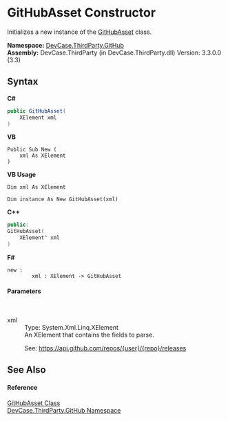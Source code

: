 # GitHubAsset Constructor 
 

Initializes a new instance of the <a href="T_DevCase_ThirdParty_GitHub_GitHubAsset">GitHubAsset</a> class.

**Namespace:**&nbsp;<a href="N_DevCase_ThirdParty_GitHub">DevCase.ThirdParty.GitHub</a><br />**Assembly:**&nbsp;DevCase.ThirdParty (in DevCase.ThirdParty.dll) Version: 3.3.0.0 (3.3)

## Syntax

**C#**<br />
``` C#
public GitHubAsset(
	XElement xml
)
```

**VB**<br />
``` VB
Public Sub New ( 
	xml As XElement
)
```

**VB Usage**<br />
``` VB Usage
Dim xml As XElement

Dim instance As New GitHubAsset(xml)
```

**C++**<br />
``` C++
public:
GitHubAsset(
	XElement^ xml
)
```

**F#**<br />
``` F#
new : 
        xml : XElement -> GitHubAsset
```


#### Parameters
&nbsp;<dl><dt>xml</dt><dd>Type: System.Xml.Linq.XElement<br />An XElement that contains the fields to parse. 

 See: <a href="https://api.github.com/repos/{user}/{repo}/releases" target="_blank">https://api.github.com/repos/{user}/{repo}/releases</a></dd></dl>

## See Also


#### Reference
<a href="T_DevCase_ThirdParty_GitHub_GitHubAsset">GitHubAsset Class</a><br /><a href="N_DevCase_ThirdParty_GitHub">DevCase.ThirdParty.GitHub Namespace</a><br />